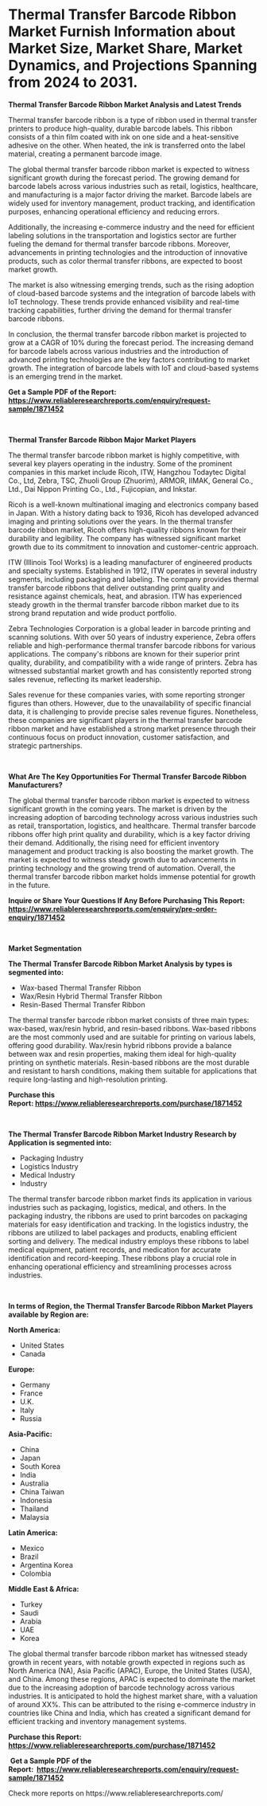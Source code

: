 <p><h1>Thermal Transfer Barcode Ribbon Market Furnish Information about Market Size, Market Share, Market Dynamics, and Projections Spanning from 2024 to 2031.</h1></p><p><strong>Thermal Transfer Barcode Ribbon Market Analysis and Latest Trends</strong></p>
<p><p>Thermal transfer barcode ribbon is a type of ribbon used in thermal transfer printers to produce high-quality, durable barcode labels. This ribbon consists of a thin film coated with ink on one side and a heat-sensitive adhesive on the other. When heated, the ink is transferred onto the label material, creating a permanent barcode image.</p><p>The global thermal transfer barcode ribbon market is expected to witness significant growth during the forecast period. The growing demand for barcode labels across various industries such as retail, logistics, healthcare, and manufacturing is a major factor driving the market. Barcode labels are widely used for inventory management, product tracking, and identification purposes, enhancing operational efficiency and reducing errors.</p><p>Additionally, the increasing e-commerce industry and the need for efficient labeling solutions in the transportation and logistics sector are further fueling the demand for thermal transfer barcode ribbons. Moreover, advancements in printing technologies and the introduction of innovative products, such as color thermal transfer ribbons, are expected to boost market growth.</p><p>The market is also witnessing emerging trends, such as the rising adoption of cloud-based barcode systems and the integration of barcode labels with IoT technology. These trends provide enhanced visibility and real-time tracking capabilities, further driving the demand for thermal transfer barcode ribbons.</p><p>In conclusion, the thermal transfer barcode ribbon market is projected to grow at a CAGR of 10% during the forecast period. The increasing demand for barcode labels across various industries and the introduction of advanced printing technologies are the key factors contributing to market growth. The integration of barcode labels with IoT and cloud-based systems is an emerging trend in the market.</p></p>
<p><strong>Get a Sample PDF of the Report:&nbsp; <a href="https://www.reliableresearchreports.com/enquiry/request-sample/1871452">https://www.reliableresearchreports.com/enquiry/request-sample/1871452</a></strong></p>
<p>&nbsp;</p>
<p><strong>Thermal Transfer Barcode Ribbon Major Market Players</strong></p>
<p><p>The thermal transfer barcode ribbon market is highly competitive, with several key players operating in the industry. Some of the prominent companies in this market include Ricoh, ITW, Hangzhou Todaytec Digital Co., Ltd, Zebra, TSC, Zhuoli Group (Zhuorim), ARMOR, IIMAK, General Co., Ltd., Dai Nippon Printing Co., Ltd., Fujicopian, and Inkstar.</p><p>Ricoh is a well-known multinational imaging and electronics company based in Japan. With a history dating back to 1936, Ricoh has developed advanced imaging and printing solutions over the years. In the thermal transfer barcode ribbon market, Ricoh offers high-quality ribbons known for their durability and legibility. The company has witnessed significant market growth due to its commitment to innovation and customer-centric approach.</p><p>ITW (Illinois Tool Works) is a leading manufacturer of engineered products and specialty systems. Established in 1912, ITW operates in several industry segments, including packaging and labeling. The company provides thermal transfer barcode ribbons that deliver outstanding print quality and resistance against chemicals, heat, and abrasion. ITW has experienced steady growth in the thermal transfer barcode ribbon market due to its strong brand reputation and wide product portfolio.</p><p>Zebra Technologies Corporation is a global leader in barcode printing and scanning solutions. With over 50 years of industry experience, Zebra offers reliable and high-performance thermal transfer barcode ribbons for various applications. The company's ribbons are known for their superior print quality, durability, and compatibility with a wide range of printers. Zebra has witnessed substantial market growth and has consistently reported strong sales revenue, reflecting its market leadership.</p><p>Sales revenue for these companies varies, with some reporting stronger figures than others. However, due to the unavailability of specific financial data, it is challenging to provide precise sales revenue figures. Nonetheless, these companies are significant players in the thermal transfer barcode ribbon market and have established a strong market presence through their continuous focus on product innovation, customer satisfaction, and strategic partnerships.</p></p>
<p>&nbsp;</p>
<p><strong>What Are The Key Opportunities For Thermal Transfer Barcode Ribbon Manufacturers?</strong></p>
<p><p>The global thermal transfer barcode ribbon market is expected to witness significant growth in the coming years. The market is driven by the increasing adoption of barcoding technology across various industries such as retail, transportation, logistics, and healthcare. Thermal transfer barcode ribbons offer high print quality and durability, which is a key factor driving their demand. Additionally, the rising need for efficient inventory management and product tracking is also boosting the market growth. The market is expected to witness steady growth due to advancements in printing technology and the growing trend of automation. Overall, the thermal transfer barcode ribbon market holds immense potential for growth in the future.</p></p>
<p><strong>Inquire or Share Your Questions If Any Before Purchasing This Report: <a href="https://www.reliableresearchreports.com/enquiry/pre-order-enquiry/1871452">https://www.reliableresearchreports.com/enquiry/pre-order-enquiry/1871452</a></strong></p>
<p>&nbsp;</p>
<p><strong>Market Segmentation</strong></p>
<p><strong>The Thermal Transfer Barcode Ribbon Market Analysis by types is segmented into:</strong></p>
<p><ul><li>Wax-based Thermal Transfer Ribbon</li><li>Wax/Resin Hybrid Thermal Transfer Ribbon</li><li>Resin-Based Thermal Transfer Ribbon</li></ul></p>
<p><p>The thermal transfer barcode ribbon market consists of three main types: wax-based, wax/resin hybrid, and resin-based ribbons. Wax-based ribbons are the most commonly used and are suitable for printing on various labels, offering good durability. Wax/resin hybrid ribbons provide a balance between wax and resin properties, making them ideal for high-quality printing on synthetic materials. Resin-based ribbons are the most durable and resistant to harsh conditions, making them suitable for applications that require long-lasting and high-resolution printing.</p></p>
<p><strong>Purchase this Report:&nbsp;<a href="https://www.reliableresearchreports.com/purchase/1871452">https://www.reliableresearchreports.com/purchase/1871452</a></strong></p>
<p>&nbsp;</p>
<p><strong>The Thermal Transfer Barcode Ribbon Market Industry Research by Application is segmented into:</strong></p>
<p><ul><li>Packaging Industry</li><li>Logistics Industry</li><li>Medical Industry</li><li>Industry</li></ul></p>
<p><p>The thermal transfer barcode ribbon market finds its application in various industries such as packaging, logistics, medical, and others. In the packaging industry, the ribbons are used to print barcodes on packaging materials for easy identification and tracking. In the logistics industry, the ribbons are utilized to label packages and products, enabling efficient sorting and delivery. The medical industry employs these ribbons to label medical equipment, patient records, and medication for accurate identification and record-keeping. These ribbons play a crucial role in enhancing operational efficiency and streamlining processes across industries.</p></p>
<p>&nbsp;</p>
<p><strong>In terms of Region, the Thermal Transfer Barcode Ribbon Market Players available by Region are:</strong></p>
<p>
    <p> <strong> North America: </strong>
        <ul>
            <li>United States</li>
            <li>Canada</li>
        </ul>
        </p> 
    <p> <strong> Europe: </strong>
        <ul>
            <li>Germany</li>
            <li>France</li>
            <li>U.K.</li>
            <li>Italy</li>
            <li>Russia</li>
        </ul>
        </p> 
    <p> <strong> Asia-Pacific: </strong>
        <ul>
            <li>China</li>
            <li>Japan</li>
            <li>South Korea</li>
            <li>India</li>
            <li>Australia</li>
            <li>China Taiwan</li>
            <li>Indonesia</li>
            <li>Thailand</li>
            <li>Malaysia</li>
        </ul>
        </p> 
    <p> <strong> Latin America: </strong>
        <ul>
            <li>Mexico</li>
            <li>Brazil</li>
            <li>Argentina Korea</li>
            <li>Colombia</li>
        </ul>
        </p> 
    <p> <strong> Middle East & Africa: </strong>
        <ul>
            <li>Turkey</li>
            <li>Saudi</li>
            <li>Arabia</li>
            <li>UAE</li>
            <li>Korea</li>
        </ul>
    </p>
    </p>
<p><p>The global thermal transfer barcode ribbon market has witnessed steady growth in recent years, with notable growth expected in regions such as North America (NA), Asia Pacific (APAC), Europe, the United States (USA), and China. Among these regions, APAC is expected to dominate the market due to the increasing adoption of barcode technology across various industries. It is anticipated to hold the highest market share, with a valuation of around XX%. This can be attributed to the rising e-commerce industry in countries like China and India, which has created a significant demand for efficient tracking and inventory management systems.</p></p>
<p><strong>Purchase this Report: <a href="https://www.reliableresearchreports.com/purchase/1871452">https://www.reliableresearchreports.com/purchase/1871452</a></strong></p>
<p>&nbsp;<strong>Get a Sample PDF of the Report:&nbsp;&nbsp;<a href="https://www.reliableresearchreports.com/enquiry/request-sample/1871452">https://www.reliableresearchreports.com/enquiry/request-sample/1871452</a></strong></p>
<p><strong></strong></p>
<p>Check more reports on https://www.reliableresearchreports.com/</p>